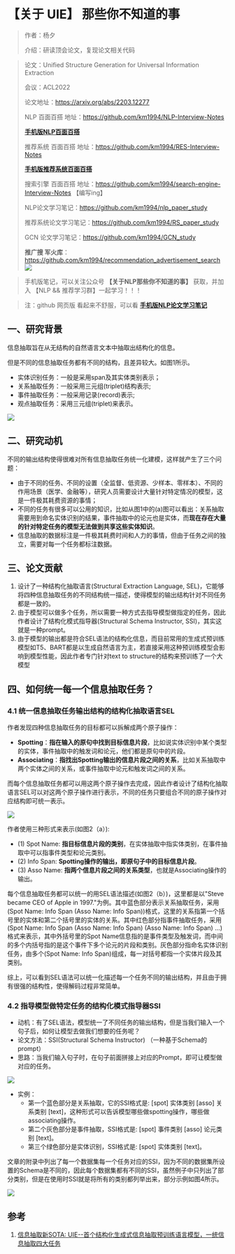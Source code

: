 # 【关于 UIE】 那些你不知道的事 

> 作者：杨夕
> 
> 介绍：研读顶会论文，复现论文相关代码

> 论文：Unified Structure Generation for Universal Information Extraction
>
> 会议：ACL2022
> 
> 论文地址：https://arxiv.org/abs/2203.12277
> 
> NLP 百面百搭 地址：https://github.com/km1994/NLP-Interview-Notes
> 
> **[手机版NLP百面百搭](https://mp.weixin.qq.com/s?__biz=MzAxMTU5Njg4NQ==&mid=100005719&idx=3&sn=5d8e62993e5ecd4582703684c0d12e44&chksm=1bbff26d2cc87b7bf2504a8a4cafc60919d722b6e9acbcee81a626924d80f53a49301df9bd97&scene=18#wechat_redirect)**
> 
> 推荐系统 百面百搭 地址：https://github.com/km1994/RES-Interview-Notes
> 
> **[手机版推荐系统百面百搭](https://mp.weixin.qq.com/s/b_KBT6rUw09cLGRHV_EUtw)**
> 
> 搜索引擎 百面百搭 地址：https://github.com/km1994/search-engine-Interview-Notes 【编写ing】
> 
> NLP论文学习笔记：https://github.com/km1994/nlp_paper_study
> 
> 推荐系统论文学习笔记：https://github.com/km1994/RS_paper_study
> 
> GCN 论文学习笔记：https://github.com/km1994/GCN_study
> 
> **推广搜 军火库**：https://github.com/km1994/recommendation_advertisement_search
![](other_study/resource/pic/微信截图_20210301212242.png)

> 手机版笔记，可以关注公众号 **【关于NLP那些你不知道的事】** 获取，并加入 【NLP && 推荐学习群】一起学习！！！

> 注：github 网页版 看起来不舒服，可以看 **[手机版NLP论文学习笔记](https://mp.weixin.qq.com/s?__biz=MzAxMTU5Njg4NQ==&mid=100005719&idx=1&sn=14d34d70a7e7cbf9700f804cca5be2d0&chksm=1bbff26d2cc87b7b9d2ed12c8d280cd737e270cd82c8850f7ca2ee44ec8883873ff5e9904e7e&scene=18#wechat_redirect)**

## 一、研究背景

信息抽取旨在从无结构的自然语言文本中抽取出结构化的信息。

但是不同的信息抽取任务都有不同的结构，且差异较大。如图1所示。

- 实体识别任务：一般是采用span及其实体类别表示；
- 关系抽取任务：一般采用三元组(triplet)结构表示;
- 事件抽取任务：一般采用记录(record)表示;
- 观点抽取任务：采用三元组(triplet)来表示。

![](img/微信截图_20220603172410.png)

## 二、研究动机

不同的输出结构使得很难对所有信息抽取任务统一化建模，这样就产生了三个问题：

- 由于不同的任务、不同的设置（全监督、低资源、少样本、零样本）、不同的作用场景（医学、金融等），研究人员需要设计大量针对特定情况的模型，这是一件极其耗费资源的事情；
- 不同的任务有很多可以公用的知识，比如从图1中的(a)图可以看出：关系抽取需要用到命名实体识别的结果，事件抽取中的论元也是实体，而**现在存在大量的针对特定任务的模型无法做到共享这些实体知识**。
- 信息抽取的数据标注是一件极其耗费时间和人力的事情，但由于任务之间的独立，需要对每一个任务都标注数据。

## 三、论文贡献

1. 设计了一种结构化抽取语言(Structural Extraction Language, SEL)，它能够将四种信息抽取任务的不同结构统一描述，使得模型的输出结构针对不同任务都是一致的。
2. 由于模型可以做多个任务，所以需要一种方式去指导模型做指定的任务，因此作者设计了结构化模式指导器(Structural Schema Instructor, SSI)，其实这就是一种prompt。
3. 由于模型的输出都是符合SEL语法的结构化信息，而目前常用的生成式预训练模型如T5、BART都是以生成自然语言为主，若直接采用这种预训练模型会影响到模型性能，因此作者专门针对text to structure的结构来预训练了一个大模型

## 四、如何统一每一个信息抽取任务？

### 4.1  统一信息抽取任务输出结构的结构化抽取语言SEL

作者发现四种信息抽取任务的目标都可以拆解成两个原子操作：

- **Spotting**：**指在输入的原句中找到目标信息片段**，比如说实体识别中某个类型的实体，事件抽取中的触发词和论元，他们都是原句中的片段。
- **Associating**：**指找出Spotting输出的信息片段之间的关系**，比如关系抽取中两个实体之间的关系，或事件抽取中论元和触发词之间的关系。

而每个信息抽取任务都可以用这两个原子操作去完成，因此作者设计了结构化抽取语言SEL可以对这两个原子操作进行表示，不同的任务只要组合不同的原子操作对应结构即可统一表示。

![](img/微信截图_20220603173546.png)

作者使用三种形式来表示(如图2（a）): 

- (1) Spot Name: **指目标信息片段的类别**，在实体抽取中指实体类别，在事件抽取中可以指事件类型和论元类别。
- (2) Info Span: **Spotting操作的输出，即原句子中的目标信息片段**。 
- (3) Asso Name: **指两个信息片段之间的关系类型**，也就是Associating操作的输出。

每个信息抽取任务都可以统一的用SEL语法描述(如图2（b）)，这里都是以"Steve became CEO of Apple in 1997."为例。其中蓝色部分表示关系抽取任务，采用(Spot Name: Info Span (Asso Name: Info Span))格式，这里的关系指第一个括号里的实体和第二个括号里的实体的关系。其中红色部分指事件抽取任务，采用(Spot Name: Info Span (Asso Name: Info Span) (Asso Name: Info Span) ...)格式来表示，其中外括号里的Spot Name信息指的是事件类型及触发词，而中间的多个内括号指的是这个事件下多个论元的片段和类别。灰色部分指命名实体识别任务，由多个(Spot Name: Info Span)组成，每一对括号都指一个实体片段及其类别。

综上，可以看到SEL语法可以统一化描述每一个任务不同的输出结构，并且由于拥有很强的结构性，使得解码过程非常简单。

### 4.2  指导模型做特定任务的结构化模式指导器SSI

- 动机：有了SEL语法，模型统一了不同任务的输出结构，但是当我们输入一个句子后，如何让模型去做我们想要的任务呢？
- 论文方法：SSI(Structural Schema Instructor) （一种基于Schema的prompt）
- 思路：当我们输入句子时，在句子前面拼接上对应的Prompt，即可让模型做对应的任务。

![](img/微信截图_20220603173936.png)

- 实例：
  - 第一个蓝色部分是关系抽取，它的SSI格式是: [spot] 实体类别 [asso] 关系类别 [text]，这种形式可以告诉模型哪些做spotting操作，哪些做associating操作。
  - 第二个灰色部分是事件抽取，SSI格式是: [spot] 事件类别 [asso] 论元类别 [text]。
  - 第三个绿色部分是实体识别，SSI格式是: [spot] 实体类别 [text]。

文章的附录中列出了每一个数据集每一个任务对应的SSI，因为不同的数据集所设置的Schema是不同的，因此每个数据集都有不同的SSI，虽然例子中只列出了部分类别，但是在使用时SSI就是将所有的类别都列举出来，部分示例如图4所示。

![](img/微信截图_20220603174139.png)

## 参考

1. [信息抽取新SOTA: UIE--首个结构化生成式信息抽取预训练语言模型，一统信息抽取四大任务](https://zhuanlan.zhihu.com/p/495315026)





